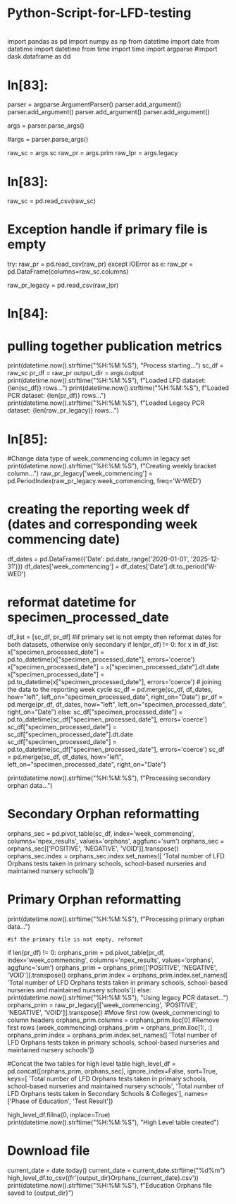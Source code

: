 # Python-Script-for-LFD-testing
# 


import pandas as pd
import numpy as np
from datetime import date
from datetime import datetime
from time import time
import argparse
#import dask.dataframe as dd

# In[83]:

parser = argparse.ArgumentParser()
parser.add_argument()
parser.add_argument()
parser.add_argument()
parser.add_argument()

args = parser.parse_args()

#args = parser.parse_args()

raw_sc = args.sc
raw_pr = args.prim
raw_lpr = args.legacy

# In[83]:
raw_sc = pd.read_csv(raw_sc)

# Exception handle if primary file is empty
try:
    raw_pr = pd.read_csv(raw_pr)
except IOError as e:
    raw_pr = pd.DataFrame(columns=raw_sc.columns)

raw_pr_legacy = pd.read_csv(raw_lpr)

# In[84]:

# pulling together publication metrics
print(datetime.now().strftime("%H:%M:%S"), "Process starting...")
sc_df = raw_sc
pr_df = raw_pr
output_dir = args.output
print(datetime.now().strftime("%H:%M:%S"), f"Loaded LFD dataset: {len(sc_df)} rows...")
print(datetime.now().strftime("%H:%M:%S"), f"Loaded PCR dataset: {len(pr_df)} rows...")
print(datetime.now().strftime("%H:%M:%S"), f"Loaded Legacy PCR dataset: {len(raw_pr_legacy)} rows...")

# In[85]:

#Change data type of week_commencing column in legacy set
print(datetime.now().strftime("%H:%M:%S"), f"Creating weekly bracket column...")
raw_pr_legacy['week_commencing'] = pd.PeriodIndex(raw_pr_legacy.week_commencing, freq='W-WED')

# creating the reporting week df (dates and corresponding week commencing date)
df_dates = pd.DataFrame({'Date': pd.date_range('2020-01-01', '2025-12-31')})
df_dates['week_commencing'] = df_dates['Date'].dt.to_period('W-WED')

# reformat datetime for specimen_processed_date
df_list = [sc_df, pr_df]
#if primary set is not empty then reformat dates for both datasets, otherwise only secondary
if len(pr_df) != 0:
    for x in df_list:
        x["specimen_processed_date"] = pd.to_datetime(x["specimen_processed_date"], errors='coerce')
        x["specimen_processed_date"] = x["specimen_processed_date"].dt.date
        x["specimen_processed_date"] = pd.to_datetime(x["specimen_processed_date"], errors='coerce')
    # joining the data to the reporting week cycle
    sc_df = pd.merge(sc_df, df_dates, how="left", left_on="specimen_processed_date", right_on="Date")
    pr_df = pd.merge(pr_df, df_dates, how="left", left_on="specimen_processed_date", right_on="Date")
else:
    sc_df["specimen_processed_date"] = pd.to_datetime(sc_df["specimen_processed_date"], errors='coerce')
    sc_df["specimen_processed_date"] = sc_df["specimen_processed_date"].dt.date
    sc_df["specimen_processed_date"] = pd.to_datetime(sc_df["specimen_processed_date"], errors='coerce')
    sc_df = pd.merge(sc_df, df_dates, how="left", left_on="specimen_processed_date", right_on="Date")

print(datetime.now().strftime("%H:%M:%S"), f"Processing secondary orphan data...")

# Secondary Orphan reformatting
orphans_sec = pd.pivot_table(sc_df, index='week_commencing', columns='npex_results',
                             values='orphans', aggfunc='sum')
orphans_sec = orphans_sec[['POSITIVE', 'NEGATIVE', 'VOID']].transpose()
orphans_sec.index = orphans_sec.index.set_names([
    'Total number of LFD Orphans tests taken in primary schools, school-based nurseries and maintained nursery schools'])

# Primary Orphan reformatting
print(datetime.now().strftime("%H:%M:%S"), f"Processing primary orphan data...")

    #if the primary file is not empty, reformat
if len(pr_df) != 0:
    orphans_prim = pd.pivot_table(pr_df, index='week_commencing', columns='npex_results',
                                  values='orphans', aggfunc='sum')
    orphans_prim = orphans_prim[['POSITIVE', 'NEGATIVE', 'VOID']].transpose()
    orphans_prim.index = orphans_prim.index.set_names([
        'Total number of LFD Orphans tests taken in primary schools, school-based nurseries and maintained nursery schools'])
else:
    print(datetime.now().strftime("%H:%M:%S"), "Using legacy PCR dataset...")
    orphans_prim = raw_pr_legacy[['week_commencing', 'POSITIVE', 'NEGATIVE', 'VOID']].transpose()
    #Move first row (week_commencing) to column headers
    orphans_prim.columns = orphans_prim.iloc[0]
    #Remove first rows (week_commencing)
    orphans_prim = orphans_prim.iloc[1:, :]
    orphans_prim.index = orphans_prim.index.set_names([
        'Total number of LFD Orphans tests taken in primary schools, school-based nurseries and maintained nursery schools'])

#Concat the two tables for high level table
high_level_df = pd.concat([orphans_prim, orphans_sec],
                          ignore_index=False, sort=True, keys=[
        'Total number of LFD Orphans tests taken in primary schools, school-based nurseries and maintained nursery schools',
        'Total number of LFD Orphans tests taken in Secondary Schools & Colleges'],
                          names=['Phase of Education', 'Test Result'])

high_level_df.fillna(0, inplace=True)
print(datetime.now().strftime("%H:%M:%S"), "High Level table created")

# Download file
current_date = date.today()
current_date = current_date.strftime("%d%m")
high_level_df.to_csv((fr'{output_dir}Orphans_{current_date}.csv'))
print(datetime.now().strftime("%H:%M:%S"), f"Education Orphans file saved to {output_dir}")
